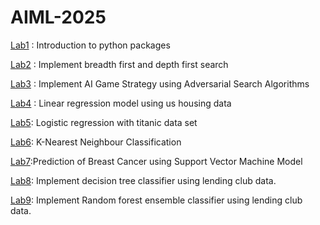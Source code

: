 # AIML-2025
[Lab1](https://github.com/Trisha81/AIML-2025/blob/main/Lab01_AIML.ipynb) : Introduction to python packages

[Lab2](https://github.com/Trisha81/AIML-2025/blob/main/Lab_02.ipynb) : Implement breadth first and depth first  search 

[Lab3](https://github.com/Trisha81/AIML-2025/blob/main/LAB_3.ipynb) : Implement AI Game Strategy using Adversarial Search Algorithms

[Lab4](https://github.com/Trisha81/AIML-2025/blob/main/LAB_04.ipynb) : Linear regression model using us housing data 

[Lab5](https://github.com/Trisha81/AIML-2025/blob/main/Lab_5.ipynb): Logistic regression with titanic data set

[Lab6](https://github.com/Trisha81/AIML-2025/blob/main/Lab__06.ipynb): K-Nearest Neighbour Classification

[Lab7](https://github.com/Trisha81/AIML-2025/blob/main/Lab07.ipynb):Prediction of Breast Cancer using Support Vector Machine Model

[Lab8](https://github.com/Trisha81/AIML-2025/blob/main/Lab_08.ipynb): Implement decision tree classifier using lending club data.

[Lab9](https://github.com/Trisha81/AIML-2025/blob/main/lab09.ipynb): Implement Random forest ensemble classifier using lending club data.
